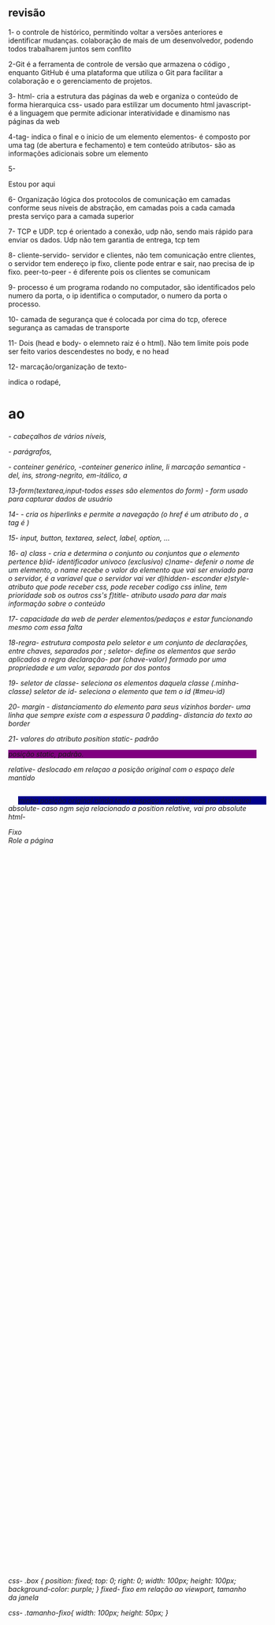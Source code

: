 ## revisão

1- o controle de histórico, permitindo voltar a versões anteriores e identificar mudanças.
colaboração de mais de um desenvolvedor, podendo todos trabalharem juntos sem conflito

2-Git é a ferramenta de controle de versão que armazena o código , enquanto GitHub é uma plataforma que utiliza o 
Git para facilitar a colaboração e o gerenciamento de projetos.

3- html- cria a estrutura das páginas da web e organiza o conteúdo de forma hierarquica
css- usado para estilizar um documento html
javascript- é a linguagem que permite adicionar interatividade e dinamismo nas páginas da web

4-tag- indica o final e o inicio de um elemento
elementos- é composto por uma tag (de abertura e fechamento) e tem conteúdo
atributos- são as informações adicionais sobre um elemento

5- <html>
<head>
<title>Minha página</title>
<meta charset="utf-8">
</head>
<body>
	<p> Estou por aqui</p>
</body>
</html>

6- Organização lógica dos protocolos de comunicação em camadas conforme seus niveis de abstração, em camadas pois a cada camada presta serviço para a camada superior

7- TCP e UDP. tcp é orientado a conexão, udp não, sendo mais rápido para enviar os dados. Udp não tem garantia de entrega, tcp tem 

8- cliente-servido- servidor e clientes, não tem comunicação entre clientes, o servidor tem endereço ip fixo, cliente pode entrar e sair, nao precisa de ip fixo.
peer-to-peer - é diferente pois os clientes se comunicam

9- processo é um programa rodando no computador, são identificados pelo numero da porta, o ip identifica o computador, o numero da porta o processo.

10- camada de segurança que é colocada por cima do tcp, oferece segurança as camadas de transporte

11- Dois (head e body- o elemneto raiz é o html). Não tem limite pois pode ser feito varios descendestes no body, e no head

12- marcação/organização de texto- <footer> indica o rodapé, <h1> ao <h6> - cabeçalhos de vários níveis, <p> - parágrafos, <div>- conteiner genérico, <span>-conteiner generico inline, li 
marcação semantica - del, ins, strong-negrito, em-itálico, a

13-form(textarea,input-todos esses são elementos do form) - form usado para capturar dados de usuário

14- <a> - cria os hiperlinks e permite a navegação (o href é um atributo do <a>, a tag é <a>)

15- input, button, textarea, select, label, option, ...

16- a) class - cria e determina o conjunto ou conjuntos que o elemento pertence 
b)id- identificador univoco (exclusivo)
c)name- defenir o nome de um elemento, o name recebe o valor do elemento que vai ser enviado para o servidor, é a variavel que o servidor vai ver 
d)hidden- esconder 
e)style- atributo que pode receber css, pode receber codigo css inline, tem prioridade sob os outros css's
f)title- atributo usado para dar mais informação sobre o conteúdo

17- capacidade da web de perder elementos/pedaços e estar funcionando mesmo com essa falta

18-regra- estrutura composta pelo seletor e um conjunto de declarações, entre chaves, separados por ;
seletor- define os elementos que serão aplicados a regra 
declaração- par (chave-valor) formado por uma propriedade e um valor, separado por dos pontos

19- 
seletor de classe- seleciona os elementos daquela classe (.minha-classe)
seletor de id- seleciona o elemento que tem o id (#meu-id)

20- margin - distanciamento do elemento para seus vizinhos
border- uma linha que sempre existe com a espessura 0
padding- distancia do texto ao border

21- valores do atributo position
static- padrão
<div style="background-color: purple; position: static;">
    posição static, padrão.
</div>

relative- deslocado em relaçao a posição original com o espaço dele mantido
<div style="background-color: darkblue; position: relative; top: 15px; left: 20px;">
   minha posição original ainda tem o espaço  mantido, mas me desloquei
</div>

absolute- caso ngm seja relacionado a position relative, vai pro absolute
html-
    <div class="box">Fixo</div>
    <div style="height: 1500px;">Role a página</div>
css-
 .box {
            position: fixed;
            top: 0;
            right: 0;
            width: 100px;
            height: 100px;
            background-color: purple;
        }
fixed- fixo em relação ao viewport, tamanho da janela 
  <div class="tamanho-fixo">
css-
.tamanho-fixo{
width: 100px;
height: 50px;
}

